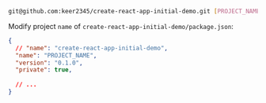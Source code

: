``` sh
git@github.com:keer2345/create-react-app-initial-demo.git [PROJECT_NAME]
```

Modify project `name` of `create-react-app-initial-demo/package.json`:
``` json
{
  // "name": "create-react-app-initial-demo",
  "name": "PROJECT_NAME",
  "version": "0.1.0",
  "private": true,
  
  // ...
}
```
